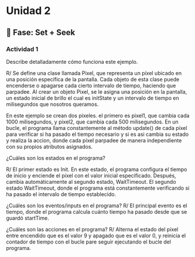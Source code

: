# Unidad 2

## 🔎 Fase: Set + Seek

### Actividad 1

Describe detalladamente cómo funciona este ejemplo.

R/  Se define una clase llamada Pixel, que representa un píxel ubicado en una posición específica de la pantalla. Cada objeto de esta clase puede encenderse o apagarse cada cierto intervalo de tiempo, haciendo que parpadee. Al crear un objeto Pixel, se le asigna una posición en la pantalla, un estado inicial de brillo el cual es initState y un intervalo de tiempo en milisegundos que nosotros queramos.

En este ejemplo se crean dos píxeles. el primero es pixel1, que cambia cada 1000 milisegundos, y pixel2, que cambia cada 500 milisegundos. En un bucle, el programa llama constantemente al método update() de cada píxel para verificar si ha pasado el tiempo necesario y si es asi cambia su estado y realiza la accion, donde cada píxel parpadee de manera independiente con su propios atributos asignados.

¿Cuáles son los estados en el programa?

R/ El primer estado es Init. En este estado, el programa configura el tiempo de inicio y enciende el píxel con el valor inicial especificado. Después, cambia automáticamente al segundo estado, WaitTimeout.
El segundo estado WaitTimeout, donde el programa está constantemente verificando si ha pasado el intervalo de tiempo establecido. 

¿Cuáles son los eventos/inputs en el programa?
R/ El principal evento es el tiempo, donde el programa calcula cuánto tiempo ha pasado desde que se guardó startTime.

¿Cuáles son las acciones en el programa?
R/ Alterna el estado del píxel entre encendido que es el valor 9 y apagado que es el valor 0, y reinicia el contador de tiempo con el bucle pare seguir ejecutando el bucle del programa.
